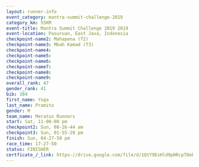 ```yaml
---
layout: runner-info 
event_category: mantra-summit-challenge-2019 
category_km: 55KM 
event-title: Mantra Summit Challenge 2019 2019 
event-location: Pasuruan, East Java, Indonesia 
checkpoint-name2: Mahapena (T2) 
checkpoint-name3: Mbah Kamad (T3) 
checkpoint-name4: 
checkpoint-name5: 
checkpoint-name6: 
checkpoint-name7: 
checkpoint-name8: 
checkpoint-name9: 
overall_rank: 47
gender_rank: 41
bib: 384
first_name: Yoga
last_name: Pramito
gender: M
team_name: Meratus Runners
start: Sat, 11-00-00 pm
checkpoint2: Sun, 08-26-44 am
checkpoint3: Sun, 01-55-28 pm
finish: Sun, 04-27-50 pm
race_time: 17-27-50
status: FINISHER
certficate_/_link: https-//drive.google.com/file/d/1QtY9EsHld9pHRcpT0ebrZCk0P9dFODvq/view?usp=sharing
---
```

